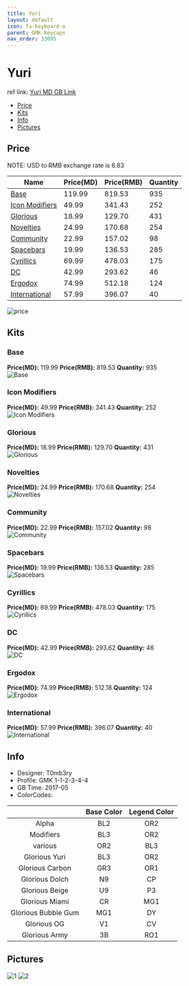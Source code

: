 ```yaml
---
title: Yuri
layout: default
icon: fa-keyboard-o
parent: GMK Keycaps
nav_order: 33095
---
```


# Yuri

ref link: [Yuri MD GB Link](https://www.massdrop.com/buy/massdrop-x-t0mb3ry-gmk-yuri-custom-keycap-set)

* [Price](#price)
* [Kits](#kits)
* [Info](#info)
* [Pictures](#pictures)


## Price  
NOTE: USD to RMB exchange rate is 6.83

| Name          | Price(MD)    |  Price(RMB) | Quantity |
| ------------- | ------------ |  ---------- | -------- |
|[Base](#base)|119.99|819.53|935|
|[Icon Modifiers](#icon-modifiers)|49.99|341.43|252|
|[Glorious](#glorious)|18.99|129.70|431|
|[Novelties](#novelties)|24.99|170.68|254|
|[Community](#community)|22.99|157.02|98|
|[Spacebars](#spacebars)|19.99|136.53|285|
|[Cyrillics](#cyrillics)|69.99|478.03|175|
|[DC](#dc)|42.99|293.62|46|
|[Ergodox](#ergodox)|74.99|512.18|124|
|[International](#international)|57.99|396.07|40|

<img src="{{ 'assets/images/gmk-keycaps/yuri/price.jpg' | relative_url }}" alt="price" class="image featured">


## Kits
### Base
**Price(MD):** 119.99    **Price(RMB):** 819.53    **Quantity:** 935  
<img src="{{ 'assets/images/gmk-keycaps/yuri/kits_pics/base.jpg' | relative_url }}" alt="Base" class="image featured">

### Icon Modifiers
**Price(MD):** 49.99    **Price(RMB):** 341.43    **Quantity:** 252  
<img src="{{ 'assets/images/gmk-keycaps/yuri/kits_pics/icon-modifiers.jpg' | relative_url }}" alt="Icon Modifiers" class="image featured">

### Glorious
**Price(MD):** 18.99    **Price(RMB):** 129.70    **Quantity:** 431  
<img src="{{ 'assets/images/gmk-keycaps/yuri/kits_pics/glorious.jpg' | relative_url }}" alt="Glorious" class="image featured">

### Novelties
**Price(MD):** 24.99    **Price(RMB):** 170.68    **Quantity:** 254  
<img src="{{ 'assets/images/gmk-keycaps/yuri/kits_pics/novelties.jpg' | relative_url }}" alt="Novelties" class="image featured">

### Community
**Price(MD):** 22.99    **Price(RMB):** 157.02    **Quantity:** 98  
<img src="{{ 'assets/images/gmk-keycaps/yuri/kits_pics/community.jpg' | relative_url }}" alt="Community" class="image featured">

### Spacebars
**Price(MD):** 19.99    **Price(RMB):** 136.53    **Quantity:** 285  
<img src="{{ 'assets/images/gmk-keycaps/yuri/kits_pics/spacebars.jpg' | relative_url }}" alt="Spacebars" class="image featured">

### Cyrillics
**Price(MD):** 69.99    **Price(RMB):** 478.03    **Quantity:** 175  
<img src="{{ 'assets/images/gmk-keycaps/yuri/kits_pics/cyrillics.jpg' | relative_url }}" alt="Cyrillics" class="image featured">

### DC
**Price(MD):** 42.99    **Price(RMB):** 293.62    **Quantity:** 46  
<img src="{{ 'assets/images/gmk-keycaps/yuri/kits_pics/dc.jpg' | relative_url }}" alt="DC" class="image featured">

### Ergodox
**Price(MD):** 74.99    **Price(RMB):** 512.18    **Quantity:** 124  
<img src="{{ 'assets/images/gmk-keycaps/yuri/kits_pics/ergodox.jpg' | relative_url }}" alt="Ergodox" class="image featured">

### International
**Price(MD):** 57.99    **Price(RMB):** 396.07    **Quantity:** 40  
<img src="{{ 'assets/images/gmk-keycaps/yuri/kits_pics/international.jpg' | relative_url }}" alt="International" class="image featured">


## Info
* Designer: T0mb3ry
* Profile: GMK 1-1-2-3-4-4
* GB Time: 2017-05
* ColorCodes: 

| |Base Color     | Legend Color
| :-------------: | :-------------: | :------------:
|Alpha|BL2|OR2
|Modifiers|BL3|OR2
|various|OR2|BL3
|Glorious Yuri|BL3|OR2
|Glorious Carbon|GR3|OR1
|Glorious Dolch|N9|CP
|Glorious Beige|U9|P3
|Glorious Miami|CR|MG1
|Glorious Bubble Gum|MG1|DY
|Glorious OG|V1|CV
|Glorious Army|3B|RO1


## Pictures
<img src="{{ 'assets/images/gmk-keycaps/yuri/rendering_pics/1.jpg' | relative_url }}" alt="1" class="image featured">
<img src="{{ 'assets/images/gmk-keycaps/yuri/rendering_pics/2.jpg' | relative_url }}" alt="2" class="image featured">

